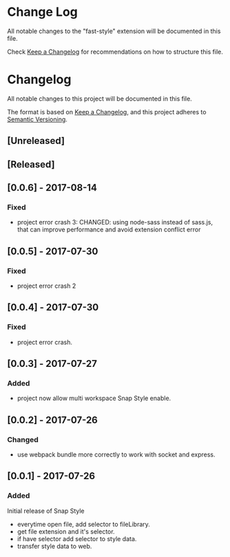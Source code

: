 # Change Log

All notable changes to the "fast-style" extension will be documented in this file.

Check [Keep a Changelog](http://keepachangelog.com/) for recommendations on how to structure this file.

# Changelog
All notable changes to this project will be documented in this file.

The format is based on [Keep a Changelog](https://keepachangelog.com/en/1.0.0/),
and this project adheres to [Semantic Versioning](https://semver.org/spec/v2.0.0.html).

## [Unreleased]

## [Released]


## [0.0.6] - 2017-08-14
### Fixed
- project error crash 3: 
CHANGED: using node-sass instead of sass.js, that can improve performance and avoid extension conflict error


## [0.0.5] - 2017-07-30
### Fixed
- project error crash 2


## [0.0.4] - 2017-07-30
### Fixed
- project error crash.

## [0.0.3] - 2017-07-27
### Added
- project now allow multi workspace Snap Style enable.

## [0.0.2] - 2017-07-26
### Changed
- use webpack bundle more correctly to work with socket and express.

## [0.0.1] - 2017-07-26
### Added
Initial release of Snap Style
-  everytime open file, add selector to fileLibrary. 
-  get file extension and it's selector.
-  if have selector add selector to style data.
-  transfer style data to web.